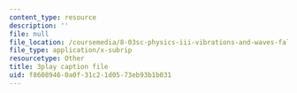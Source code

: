 ```yaml
---
content_type: resource
description: ''
file: null
file_location: /coursemedia/8-03sc-physics-iii-vibrations-and-waves-fall-2016/f86089460a0f31c21d0573eb93b1b031_8kcvyoHsXrw.srt
file_type: application/x-subrip
resourcetype: Other
title: 3play caption file
uid: f8608946-0a0f-31c2-1d05-73eb93b1b031
---
```

